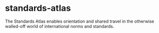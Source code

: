 # standards-atlas
The Standards Atlas enables orientation and shared travel in the otherwise walled-off world of international norms and standards.
